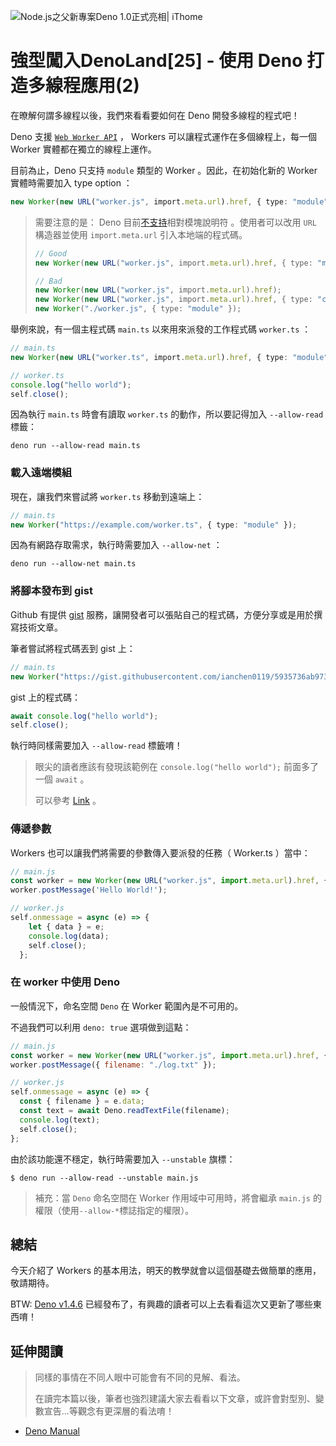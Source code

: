 ![Node.js之父新專案Deno 1.0正式亮相| iThome](https://s4.itho.me/sites/default/files/styles/picture_size_large/public/field/image/v1_wide.jpg?itok=aqrO_0jM)

# 強型闖入DenoLand[25] - 使用 Deno 打造多線程應用(2)

在暸解何謂多線程以後，我們來看看要如何在 Deno 開發多線程的程式吧！

Deno 支援 [`Web Worker API`](https://developer.mozilla.org/en-US/docs/Web/API/Worker/Worker) ， Workers 可以讓程式運作在多個線程上，每一個 Worker 實體都在獨立的線程上運作。

目前為止，Deno 只支持 `module` 類型的 Worker 。因此，在初始化新的 Worker 實體時需要加入 type option ：

```typescript
new Worker(new URL("worker.js", import.meta.url).href, { type: "module" });
```

> 需要注意的是： Deno 目前[不支持](https://github.com/denoland/deno/issues/5216)相對模塊說明符 。使用者可以改用 `URL` 構造器並使用 `import.meta.url` 引入本地端的程式碼。
>
> ```typescript
> // Good
> new Worker(new URL("worker.js", import.meta.url).href, { type: "module" });
> 
> // Bad
> new Worker(new URL("worker.js", import.meta.url).href);
> new Worker(new URL("worker.js", import.meta.url).href, { type: "classic" });
> new Worker("./worker.js", { type: "module" });
> ```

舉例來說，有一個主程式碼 `main.ts` 以來用來派發的工作程式碼 `worker.ts` ：

```typescript
// main.ts
new Worker(new URL("worker.ts", import.meta.url).href, { type: "module" });
```

```typescript
// worker.ts
console.log("hello world");
self.close();
```

因為執行 `main.ts` 時會有讀取 `worker.ts` 的動作，所以要記得加入 `--allow-read` 標籤：

```
deno run --allow-read main.ts
```

### 載入遠端模組

現在，讓我們來嘗試將 `worker.ts` 移動到遠端上：

 ```typescript
// main.ts
new Worker("https://example.com/worker.ts", { type: "module" });
 ```

因為有網路存取需求，執行時需要加入 `--allow-net` ：

```
deno run --allow-net main.ts
```

### 將腳本發布到 gist 

Github 有提供 [gist](https://ithelp.ithome.com.tw/articles/10206233) 服務，讓開發者可以張貼自己的程式碼，方便分享或是用於撰寫技術文章。

筆者嘗試將程式碼丟到 gist 上：

```typescript
// main.ts
new Worker("https://gist.githubusercontent.com/ianchen0119/5935736ab973fcbcbbbb5294d8bd2655/raw/a94a6547d8b66f50441f4cef8a5218ab19b49c11/worker.ts", { type: "module" });
```

gist 上的程式碼：

```typescript
await console.log("hello world");
self.close();
```

執行時同樣需要加入 `--allow-read` 標籤唷！

> 眼尖的讀者應該有發現該範例在 `console.log("hello world");` 前面多了一個 `await` 。
>
> 可以參考 [Link](https://ithelp.ithome.com.tw/articles/10206233) 。

### 傳遞參數

Workers 也可以讓我們將需要的參數傳入要派發的任務（ Worker.ts ）當中：

```javascript
// main.js
const worker = new Worker(new URL("worker.js", import.meta.url).href, { type: "module" });
worker.postMessage('Hello World!');
```

```javascript
// worker.js
self.onmessage = async (e) => {
	let { data } = e;
	console.log(data);
	self.close();
  };
```

### 在 worker 中使用 Deno

一般情況下，命名空間 `Deno` 在 Worker 範圍內是不可用的。

不過我們可以利用 `deno: true` 選項做到這點：

```javascript
// main.js
const worker = new Worker(new URL("worker.js", import.meta.url).href, {  type: "module",  deno: true,});
worker.postMessage({ filename: "./log.txt" });
```

```javascript
// worker.js
self.onmessage = async (e) => {
  const { filename } = e.data;  
  const text = await Deno.readTextFile(filename);  
  console.log(text);  
  self.close();
};
```

由於該功能還不穩定，執行時需要加入 `--unstable` 旗標：

```
$ deno run --allow-read --unstable main.js
```

> 補充：當 `Deno` 命名空間在 Worker 作用域中可用時，將會繼承 `main.js` 的權限（使用`--allow-*`標誌指定的權限）。

## 總結

今天介紹了 Workers 的基本用法，明天的教學就會以這個基礎去做簡單的應用，敬請期待。

BTW: [Deno v1.4.6](https://github.com/denoland/deno/releases/tag/v1.4.6) 已經發布了，有興趣的讀者可以上去看看這次又更新了哪些東西唷！

## 延伸閱讀

> 同樣的事情在不同人眼中可能會有不同的見解、看法。
>
> 在讀完本篇以後，筆者也強烈建議大家去看看以下文章，或許會對型別、變數宣告...等觀念有更深層的看法唷！

- [Deno Manual](https://deno.land/manual@v1.4.6/runtime/workers)
